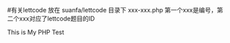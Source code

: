 #有关lettcode
放在 suanfa/lettcode 目录下
xxx-xxx.php 第一个xxx是编号，第二个xxx对应了lettcode题目的ID

This is My PHP Test
